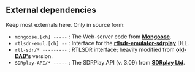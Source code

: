 ## External dependencies

Keep most externals here. Only in source form:
 * `mongoose.[ch] -----` : The Web-server code from **[Mongoose](https://www.cesanta.com/)**.
 * `rtlsdr-emul.[ch] --` : Interface for the **[rtlsdr-emulator-sdrplay](https://github.com/JvanKatwijk/rtlsdr-emulator-sdrplay/)** DLL.
 * `rtl-sdr/* ---------` : RTLSDR interface; heavily modified from **[old-DAB's](https://github.com/old-dab/rtlsdr/blob/master/src/)** version.
 * `SDRplay-API/* -----` : The SDRPlay API (v. 3.09) from **[SDRplay Ltd](https://www.sdrplay.com/)**.